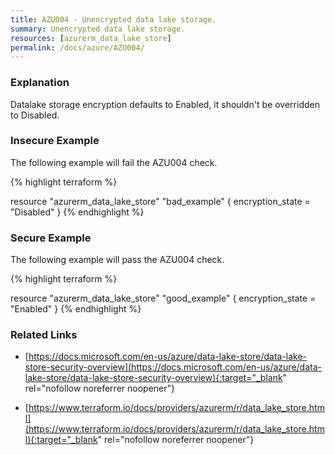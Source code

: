 ```yaml
---
title: AZU004 - Unencrypted data lake storage.
summary: Unencrypted data lake storage. 
resources: [azurerm_data_lake_store] 
permalink: /docs/azure/AZU004/
---
```

### Explanation


Datalake storage encryption defaults to Enabled, it shouldn't be overridden to Disabled.



### Insecure Example

The following example will fail the AZU004 check.

{% highlight terraform %}

resource "azurerm_data_lake_store" "bad_example" {
	encryption_state = "Disabled"
}
{% endhighlight %}



### Secure Example

The following example will pass the AZU004 check.

{% highlight terraform %}

resource "azurerm_data_lake_store" "good_example" {
	encryption_state = "Enabled"
}
{% endhighlight %}



### Related Links


- [https://docs.microsoft.com/en-us/azure/data-lake-store/data-lake-store-security-overview](https://docs.microsoft.com/en-us/azure/data-lake-store/data-lake-store-security-overview){:target="_blank" rel="nofollow noreferrer noopener"}

- [https://www.terraform.io/docs/providers/azurerm/r/data_lake_store.html](https://www.terraform.io/docs/providers/azurerm/r/data_lake_store.html){:target="_blank" rel="nofollow noreferrer noopener"}


